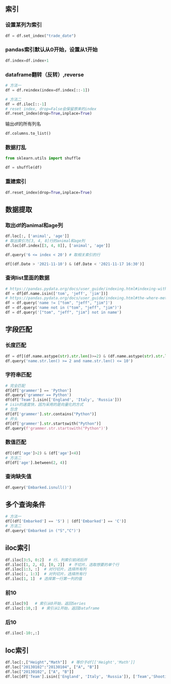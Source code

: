 


## 索引

### 设置某列为索引
```python
df = df.set_index("trade_date")
```

### pandas索引默认从0开始，设置从1开始

```python
df.index=df.index+1
```
### dataframe翻转（反转）,reverse

```python
# 方法一
df = df.reindex(index=df.index[::-1])

# 方法二
df = df.iloc[::-1]
# reset index, drop=False会保留原来的index
df.reset_index(drop=True,inplace=True)
```

输出df的所有列名

```python
df.columns.to_list()
```


### 数据打乱
```python
from sklearn.utils import shuffle

df = shuffle(df)
```

### 重建索引

```python
df.reset_index(drop=True,inplace=True)
```

## 数据提取

### 取出df的animal和age列

```python
df.loc[:, ['animal', 'age']]
# 取出索引为[3, 4, 8]行的animal和age列
df.loc[df.index[[3, 4, 8]], ['animal', 'age']]

df.query('6 <= index < 20') # 取相关索引的行

df[(df.Date > '2021-11-10') & (df.Date < '2021-11-17 16:30')]
```
### 查询list里面的数据

```python
# https://pandas.pydata.org/docs/user_guide/indexing.html#indexing-with-isin
df = df[df.name.isin(['tom', 'jeff', 'jim'])]
# https://pandas.pydata.org/docs/user_guide/indexing.html#the-where-method-and-masking
df = df.query('name != ["tom", "jeff", "jim"]')
df = df.query('name not in ("tom", "jeff", "jim")')
df = df.query('["tom", "jeff", "jim"] not in name')
```



## 字段匹配

### 长度匹配
```python
df = df[(df.name.astype(str).str.len()>=2) & (df.name.astype(str).str.len()<=10)]
df.query('name.str.len() >= 2 and name.str.len() <= 10')
```

### 字符串匹配
```python
# 完全匹配
df[df['grammer'] == 'Python']
df.query('grammer == Python')
df(df['Team'].isin(['England', 'Italy', 'Russia']))
# isin的速度快，因为采用的是向量化的方式
# 包含
df[df['grammer'].str.contains("Python")]
# 开头
df[df['grammer'].str.startswith("Python")]
df.query(f'grammer.str.startswith("Python")')
```

### 数值匹配

```python
df[(df['age']>2) & (df['age']<4)]
# 方法二
df[df['age'].between(2, 4)]
```

### 查询缺失值
```python
df.query('Embarked.isnull()')
```

## 多个查询条件
```python
# 方法一
df[(df['Embarked'] == 'S') | (df['Embarked'] == 'C')]
# 方法二
df.query('Embarked in ("S","C")')
```

## iloc索引


```python
df.iloc[3:5, 0:2]  # 行、列索引前闭后开
df.iloc[[1, 2, 4], [0, 2]]  # 不切片，选取想要的单个行
df.iloc[1:3, :]  # 对行切片，选择所有列
df.iloc[:, 1:3]  # 对列切片，选择所有行
df.iloc[1, 1]  # 选择第一行第一列的值
```
### 前10
```python
df.iloc[9]   # 索引从0开始，返回Series
df.iloc[:10,:]  # 索引从1开始，返回Dataframe
```

### 后10

```python
df.iloc[-10:,:]
```

## loc索引

```python
df.loc[:,["Height","Math"]]  # 等价于df[['Height','Math']]
df.loc["20130102":"20130104", ["A", "B"]]
df.loc["20130102", ["A", "B"]]
df.loc[df['Team'].isin(['England', 'Italy', 'Russia']), ['Team','Shooting Accuracy']]
```















